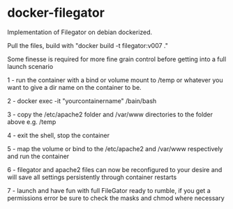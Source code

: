 # docker-filegator

Implementation of Filegator on debian dockerized.

Pull the files, build with "docker build -t filegator:v007 ."

Some finesse is required for more fine grain control before getting into a full launch scenario

1 - run the container with a bind or volume mount to /temp or whatever you want to give a dir name on the container to be.

2 - docker exec -it "yourcontainername" /bain/bash

3 - copy the /etc/apache2 folder and /var/www directories to the folder above e.g. /temp

4 - exit the shell, stop the container

5 - map the volume or bind to the /etc/apache2 and /var/www respectively and run the container

6 - filegator and apache2 files can now be reconfigured to your desire and will save all settings persistently through container restarts

7 - launch and have fun with full FileGator ready to rumble, if you get a permissions error be sure to check the masks and chmod where necessary
